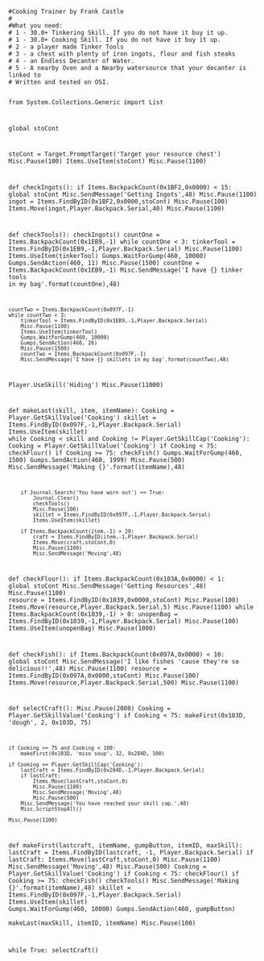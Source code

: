 <code>
#Cooking Trainer by Frank Castle
#
#What you need:
# 1 - 30.0+ Tinkering Skill. If you do not have it buy it up. 
# 1 - 30.0+ Cooking Skill. If you do not have it buy it up.
# 2 - a player made Tinker Tools
# 3 - a chest with plenty of iron ingots, flour and fish steaks
# 4 - an Endless Decanter of Water. 
# 5 - A nearby Oven and a Nearby watersource that your decanter is linked to 
# Written and tested on OSI. 



from System.Collections.Generic import List

global stoCont

stoCont = Target.PromptTarget('Target your resource chest')
Misc.Pause(100)
Items.UseItem(stoCont)
Misc.Pause(1100)

def checkIngots():
    if Items.BackpackCount(0x1BF2,0x0000) < 15:
        global stoCont
        Misc.SendMessage('Getting Ingots',48)
        Misc.Pause(1100)
        ingot = Items.FindByID(0x1BF2,0x0000,stoCont)
        Misc.Pause(100)
        Items.Move(ingot,Player.Backpack.Serial,40)
        Misc.Pause(1100)
        
def checkTools():
    checkIngots()
    countOne = Items.BackpackCount(0x1EB9,-1)
    while countOne < 3:
        tinkerTool = Items.FindByID(0x1EB9,-1,Player.Backpack.Serial)
        Misc.Pause(1100)
        Items.UseItem(tinkerTool)
        Gumps.WaitForGump(460, 10000)
        Gumps.SendAction(460, 11)
        Misc.Pause(1500)
        countOne = Items.BackpackCount(0x1EB9,-1)
        Misc.SendMessage('I have {} tinker tools in my bag'.format(countOne),48)
        
    countTwo = Items.BackpackCount(0x097F,-1)
    while countTwo < 3:
        tinkerTool = Items.FindByID(0x1EB9,-1,Player.Backpack.Serial)
        Misc.Pause(1100)
        Items.UseItem(tinkerTool)
        Gumps.WaitForGump(460, 10000)
        Gumps.SendAction(460, 26)
        Misc.Pause(1500)
        countTwo = Items.BackpackCount(0x097F,-1)
        Misc.SendMessage('I have {} skillets in my bag'.format(countTwo),48)

Player.UseSkill('Hiding')
Misc.Pause(11000)


def makeLast(skill, item, itemName):
    Cooking = Player.GetSkillValue('Cooking')
    skillet = Items.FindByID(0x097F,-1,Player.Backpack.Serial)
    Items.UseItem(skillet)
    while Cooking < skill and Cooking != Player.GetSkillCap('Cooking'):
        Cooking = Player.GetSkillValue('Cooking')
        if Cooking < 75:
            checkFlour()
        if Cooking >= 75:
            checkFish()
        Gumps.WaitForGump(460, 1500)
        Gumps.SendAction(460, 1999)
        Misc.Pause(500)
        Misc.SendMessage('Making {}'.format(itemName),48)
        
        if Journal.Search('You have worn out') == True:
            Journal.Clear()
            checkTools()
            Misc.Pause(100)
            skillet = Items.FindByID(0x097F,-1,Player.Backpack.Serial)
            Items.UseItem(skillet)
           
        if Items.BackpackCount(item,-1) > 20:
            craft = Items.FindByID(item,-1,Player.Backpack.Serial)
            Items.Move(craft,stoCont,0)
            Misc.Pause(1100)
            Misc.SendMessage('Moving',48)
            
def checkFlour():
    if Items.BackpackCount(0x103A,0x0000) < 1:
        global stoCont
        Misc.SendMessage('Getting Resources',48)
        Misc.Pause(1100)
        resource = Items.FindByID(0x1039,0x0000,stoCont)
        Misc.Pause(100)
        Items.Move(resource,Player.Backpack.Serial,5)
        Misc.Pause(1100)
        while Items.BackpackCount(0x1039,-1) > 0:
            unopenBag = Items.FindByID(0x1039,-1,Player.Backpack.Serial)
            Misc.Pause(100)
            Items.UseItem(unopenBag)
            Misc.Pause(1000)
        
def checkFish():
    if Items.BackpackCount(0x097A,0x0000) < 10:
        global stoCont
        Misc.SendMessage('I like fishes 'cause they're so delicious!!',48)
        Misc.Pause(1100)
        resource = Items.FindByID(0x097A,0x0000,stoCont)
        Misc.Pause(100)
        Items.Move(resource,Player.Backpack.Serial,500)
        Misc.Pause(1100)        
                
def selectCraft():
    Misc.Pause(2000)
    Cooking = Player.GetSkillValue('Cooking')
    if Cooking < 75:
        makeFirst(0x103D, 'dough', 2, 0x103D, 75)
        
    if Cooking >= 75 and Cooking < 100:
        makeFirst(0x103D, 'miso soup', 32, 0x284D, 100)    

    if Cooking == Player.GetSkillCap('Cooking'):
        lastCraft = Items.FindByID(0x284D,-1,Player.Backpack.Serial)
        if lastCraft:
            Items.Move(lastCraft,stoCont,0)
            Misc.Pause(1100)
            Misc.SendMessage('Moving',48)
            Misc.Pause(500)
        Misc.SendMessage('You have reached your skill cap.',48)    
        Misc.ScriptStopAll()
        
    Misc.Pause(1100)
        
def makeFirst(lastcraft, itemName, gumpButton, itemID, maxSkill):
    lastCraft = Items.FindByID(lastcraft, -1, Player.Backpack.Serial)
    if lastCraft:
        Items.Move(lastCraft,stoCont,0)
        Misc.Pause(1100)
        Misc.SendMessage('Moving',48)
        Misc.Pause(500)
    Cooking = Player.GetSkillValue('Cooking')
    if Cooking < 75:
        checkFlour()
    if Cooking >= 75:
        checkFish()
    checkTools()
    Misc.SendMessage('Making {}'.format(itemName),48)
    skillet = Items.FindByID(0x097F,-1,Player.Backpack.Serial)
    Items.UseItem(skillet)
    Gumps.WaitForGump(460, 10000)
    Gumps.SendAction(460, gumpButton)   
    makeLast(maxSkill, itemID, itemName)
    Misc.Pause(100)        


while True:
    selectCraft()
</code>